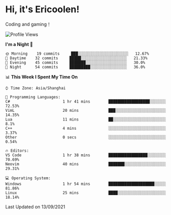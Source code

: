 # Hi, it's Ericoolen!
Coding and gaming！

<!--START_SECTION:waka-->
![Profile Views](http://img.shields.io/badge/Profile%20Views-59-blue)

**I'm a Night 🦉** 

```text
🌞 Morning    19 commits     ███░░░░░░░░░░░░░░░░░░░░░░   12.67% 
🌆 Daytime    32 commits     █████░░░░░░░░░░░░░░░░░░░░   21.33% 
🌃 Evening    45 commits     ███████░░░░░░░░░░░░░░░░░░   30.0% 
🌙 Night      54 commits     █████████░░░░░░░░░░░░░░░░   36.0%

```


📊 **This Week I Spent My Time On** 

```text
⌚︎ Time Zone: Asia/Shanghai

💬 Programming Languages: 
C#                       1 hr 41 mins        ██████████████████░░░░░░░   72.53% 
VimL                     20 mins             ███░░░░░░░░░░░░░░░░░░░░░░   14.35% 
Lua                      11 mins             ██░░░░░░░░░░░░░░░░░░░░░░░   8.1% 
C++                      4 mins              ░░░░░░░░░░░░░░░░░░░░░░░░░   3.37% 
Other                    0 secs              ░░░░░░░░░░░░░░░░░░░░░░░░░   0.54%

🔥 Editors: 
VS Code                  1 hr 38 mins        █████████████████░░░░░░░░   70.69% 
Neovim                   40 mins             ███████░░░░░░░░░░░░░░░░░░   29.31%

💻 Operating System: 
Windows                  1 hr 54 mins        ████████████████████░░░░░   81.86% 
Linux                    25 mins             ████░░░░░░░░░░░░░░░░░░░░░   18.14%

```


 Last Updated on 13/09/2021
<!--END_SECTION:waka-->

